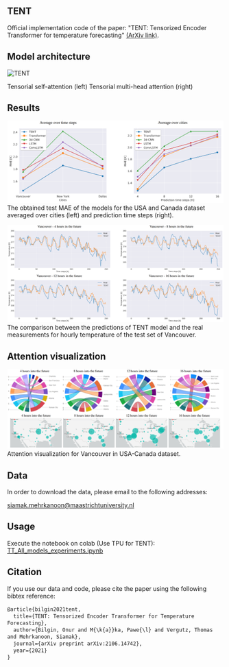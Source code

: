 ## TENT
Official implementation code of the paper: "TENT: Tensorized Encoder Transformer for temperature forecasting" [(ArXiv link)](https://arxiv.org/abs/2106.14742).

## Model architecture
![TENT](images/all_together.jpeg)

Tensorial self-attention (left)               Tensorial multi-head attention (right)

## Results

![TENT](images/result_USA.png)
The obtained test MAE of the models for the USA and Canada dataset averaged over cities (left) and prediction time steps (right).

![TENT](images/result_vancouver.png)
The comparison between the predictions of TENT model and the real measurements for hourly temperature of the test set of Vancouver.

## Attention visualization

![TENT](images/vancouver_maps.png)
Attention visualization for Vancouver in USA-Canada dataset.

## Data

In order to download the data, please email to the following addresses:

siamak.mehrkanoon@maastrichtuniversity.nl


## Usage
Execute the notebook on colab (Use TPU for TENT): [TT_All_models_experiments.ipynb](notebooks/TT_All_models_experiments.ipynb)

## Citation
If you use our data and code, please cite the paper using the following bibtex reference:
```
@article{bilgin2021tent,
  title={TENT: Tensorized Encoder Transformer for Temperature Forecasting},
  author={Bilgin, Onur and M{\k{a}}ka, Pawe{\l} and Vergutz, Thomas and Mehrkanoon, Siamak},
  journal={arXiv preprint arXiv:2106.14742},
  year={2021}
}
```


